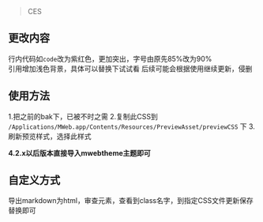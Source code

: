 > CES

## 更改内容
行内代码如`code`改为紫红色，更加突出，字号由原先85%改为90%<BR/>
引用增加浅色背景，具体可以替换下试试看
后续可能会根据使用继续更新，侵删

## 使用方法
1.把之前的bak下，已被不时之需
2.复制此CSS到 `/Applications/MWeb.app/Contents/Resources/PreviewAsset/previewCSS` 下
3.刷新预览样式，选择此样式

**4.2.x以后版本直接导入mwebtheme主题即可**

## 自定义方式
导出markdown为html，审查元素，查看到class名字，到指定CSS文件更新保存替换即可
